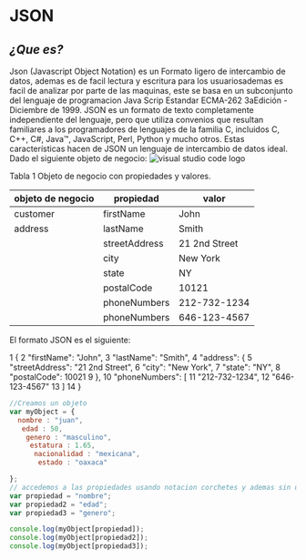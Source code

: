 # JSON
 ## *¿Que es?*
 Json (Javascript Object Notation) es un Formato ligero de intercambio de datos, ademas es de facil lectura y escritura para los usuariosademas es facil de analizar por parte de las maquinas, este se basa en un subconjunto del lenguaje de programacion Java Scrip Estandar ECMA-262 3aEdición - Diciembre de 1999. JSON es un formato de texto completamente independiente del lenguaje, pero que utiliza convenios que resultan familiares a los programadores de lenguajes de la familia C, incluidos C, C++, C#, Java™, JavaScript, Perl, Python y mucho otros. Estas características hacen de JSON un lenguaje de intercambio de datos ideal. Dado el siguiente objeto de negocio:
![visual studio code logo](JSON.code.png)

Tabla 1 Objeto de negocio con propiedades y valores.

|objeto de negocio    | propiedad     | valor         |
|-----------------    | --------------| ------------- |
|customer             | firstName     | John          |
| address             | lastName      | Smith         |
|                     | streetAddress | 21 2nd Street |
|                     | city          | New York      |
|                     | state         | NY            |
|                     | postalCode    | 10121         |
|                     | phoneNumbers  | 212-732-1234  |
|                     | phoneNumbers  | 646-123-4567  |
 
El formato JSON es el siguiente:

1	{
2	    "firstName": "John",
3	    "lastName": "Smith",
4	    "address": {
5	        "streetAddress": "21 2nd Street",
6	        "city": "New York",
7	        "state": "NY",
8	        "postalCode": 10021
9	    },
10	    "phoneNumbers": [
11	        "212-732-1234",
12	        "646-123-4567"
13	    ]
14	}
 
 
 ```javascript
 //Creamos un objeto
 var myObject = {
   nombre : "juan",
    edad : 50,
     genero : "masculino",
      estatura : 1.65,
       nacionalidad : "mexicana",
        estado : "oaxaca"

};
// accedemos a las propiedades usando notacion corchetes y ademas sin utilizar comillas
var propiedad = "nombre";
var propiedad2 = "edad";
var propiedad3 = "genero";

console.log(myObject[propiedad]);
console.log(myObject[propiedad2]);
console.log(myObject[propiedad3]);
 
